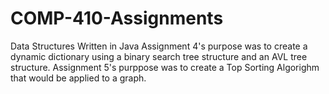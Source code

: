 # COMP-410-Assignments
Data Structures Written in Java
Assignment 4's purpose was to create a dynamic dictionary using a binary search tree structure and an AVL tree structure.
Assignment 5's purppose was to create a Top Sorting Algorighm that would be applied to a graph. 
